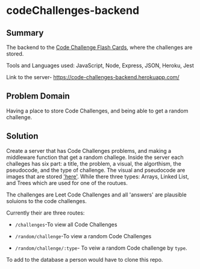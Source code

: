 # codeChallenges-backend

## Summary
The backend to the [Code Challenge Flash Cards](https://github.com/lizkavalski/codeChallenge-frontEnd), where the challenges are stored.

Tools and Languages used: JavaScript, Node, Express, JSON, Heroku, Jest

Link to the server- https://code-challenges-backend.herokuapp.com/

## Problem Domain  

Having a place to store Code Challenges, and being able to get a random challenge.

## Solution

Create a server that has Code Challenges problems, and making a middleware function that get a random challege. Inside the server each challeges has six part: a title, the problem, a visual, the algorthism, the pseudocode, and the type of challenge. The visual and pseudocode are images that are stored ['here'](https://github.com/lizkavalski/imageStorage). While there three types: Arrays, Linked List, and Trees which are used for one of the routues.

The challenges are Leet Code Challenges and  all 'answers' are plausible soluions to the code challenges.

Currently their are three routes:
 * `/challenges`-To view all Code Challenges

 * `/random/challenge`-To view a random Code Challenges
 
 * `/random/challenge/:type`- To veiw a random Code challenge by `type`. 

 To add to the database a person would have to clone this repo.

